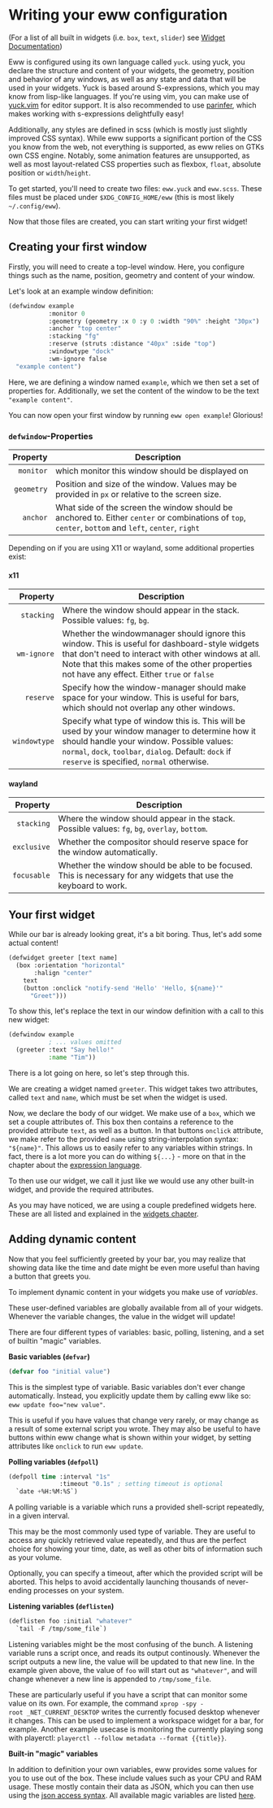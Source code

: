 # Writing your eww configuration

(For a list of all built in widgets (i.e. `box`, `text`, `slider`)  see [Widget Documentation](widgets.md))

Eww is configured using its own language called `yuck`. using yuck, you declare the structure and content of your widgets, the geometry, position and behavior of any windows, as well as any state and data that will be used in your widgets. Yuck is based around S-expressions, which you may know from lisp-like languages. If you're using vim, you can make use of [yuck.vim](https://github.com/elkowar/yuck.vim) for editor support. It is also recommended to use [parinfer](https://shaunlebron.github.io/parinfer/), which makes working with s-expressions delightfully easy!

Additionally, any styles are defined in scss (which is mostly just slightly improved CSS syntax). While eww supports a significant portion of the CSS you know from the web, not everything is supported, as eww relies on GTKs own CSS engine. Notably, some animation features are unsupported, as well as most layout-related CSS properties such as flexbox, `float`, absolute position or `width`/`height`.

To get started, you'll need to create two files: `eww.yuck` and `eww.scss`. These files must be placed under `$XDG_CONFIG_HOME/eww` (this is most likely `~/.config/eww`).

Now that those files are created, you can start writing your first widget!

## Creating your first window

Firstly, you will need to create a top-level window. Here, you configure things such as the name, position, geometry and content of your window.

Let's look at an example window definition:

```lisp
(defwindow example
           :monitor 0
           :geometry (geometry :x 0 :y 0 :width "90%" :height "30px")
           :anchor "top center"
           :stacking "fg"
           :reserve (struts :distance "40px" :side "top")
           :windowtype "dock"
           :wm-ignore false
  "example content")
```

Here, we are defining a window named `example`, which we then set a set of properties for. Additionally, we set the content of the window to be the text `"example content"`.

You can now open your first window by running `eww open example`! Glorious!

### `defwindow`-Properties

|   Property | Description                                                  |
| ---------: | ------------------------------------------------------------ |
|  `monitor` | which monitor this window should be displayed on             |
| `geometry` | Position and size of the window. Values may be provided in `px` or relative to the screen size. |
|   `anchor` | What side of the screen the window should be anchored to. Either `center` or combinations of `top`, `center`, `bottom` and `left`, `center`, `right` |

Depending on if you are using X11 or wayland, some additional properties exist:

#### x11

|     Property | Description                                                  |
| -----------: | ------------------------------------------------------------ |
|   `stacking` | Where the window should appear in the stack. Possible values: `fg`, `bg`. |
|  `wm-ignore` | Whether the windowmanager should ignore this window. This is useful for dashboard-style widgets that don't need to interact with other windows at all. Note that this makes some of the other properties not have any effect. Either `true` or `false` |
|    `reserve` | Specify how the window-manager should make space for your window. This is useful for bars, which should not overlap any other windows. |
| `windowtype` | Specify what type of window this is. This will be used by your window manager to determine how it should handle your window. Possible values: `normal`, `dock`, `toolbar`, `dialog`. Default: `dock` if `reserve` is specified, `normal` otherwise. |

#### wayland

|    Property | Description                                                  |
| ----------: | ------------------------------------------------------------ |
|  `stacking` | Where the window should appear in the stack. Possible values: `fg`, `bg`, `overlay`, `bottom`. |
| `exclusive` | Whether the compositor should reserve space for the window automatically. |
| `focusable` | Whether the window should be able to be focused. This is necessary for any widgets that use the keyboard to work. |



## Your first widget

While our bar is already looking great, it's a bit boring. Thus, let's add some actual content!

```lisp
(defwidget greeter [text name]
  (box :orientation "horizontal"
       :halign "center"
    text
    (button :onclick "notify-send 'Hello' 'Hello, ${name}'"
      "Greet")))
```

To show this, let's replace the text in our window definition with a call to this new widget:

```lisp
(defwindow example
           ; ... values omitted
  (greeter :text "Say hello!"
           :name "Tim"))
```

There is a lot going on here, so let's step through this.

We are creating a widget named `greeter`. This widget takes two attributes, called `text` and `name`, which must be set when the widget is used.

Now, we declare the body of our widget. We make use of a `box`, which we set a couple attributes of. This box then contains a reference to the provided attribute `text`, as well as a button. In that buttons `onclick` attribute, we make refer to the provided `name` using string-interpolation syntax: `"${name}"`.  This allows us to easily refer to any variables within strings. In fact, there is a lot more you can do withing `${...}` - more on that in the chapter about the [expression language](expression_language.md). 

To then use our widget, we call it just like we would use any other built-in widget, and provide the required attributes.

As you may have noticed, we are using a couple predefined widgets here. These are all listed and explained in the [widgets chapter](widgets.md).



## Adding dynamic content

Now that you feel sufficiently greeted by your bar, you may realize that showing data like the time and date might be even more useful than having a button that greets you.

To implement dynamic content in your widgets you make use of _variables_.

These user-defined variables are globally available from all of your widgets. Whenever the variable changes, the value in the widget will update!

There are four different types of variables: basic, polling, listening, and a set of builtin "magic" variables.

**Basic variables (`defvar`)**

```lisp
(defvar foo "initial value")
```

This is the simplest type of variable. Basic variables don't ever change automatically. Instead, you explicitly update them by calling eww like so: `eww update foo="new value"`.

This is useful if you have values that change very rarely, or may change as a result of some external script you wrote. They may also be useful to have buttons within eww change what is shown within your widget, by setting attributes like `onclick` to run `eww update`.

**Polling variables (`defpoll`)**

```lisp
(defpoll time :interval "1s"
              :timeout "0.1s" ; setting timeout is optional
  `date +%H:%M:%S`)
```

A polling variable is a variable which runs a provided shell-script repeatedly, in a given interval.

This may be the most commonly used type of variable. They are useful to access any quickly retrieved value repeatedly, and thus are the perfect choice for showing your time, date, as well as other bits of information such as your volume.

Optionally, you can specify a timeout, after which the provided script will be aborted. This helps to avoid accidentally launching thousands of never-ending processes on your system.

**Listening variables (`deflisten`)**

```lisp
(deflisten foo :initial "whatever"
  `tail -F /tmp/some_file`)
```

Listening variables might be the most confusing of the bunch.  A listening variable runs a script once, and reads its output continously. Whenever the script outputs a new line, the value will be updated to that new line. In the example given above, the value of `foo` will start out as `"whatever"`, and will change whenever a new line is appended to `/tmp/some_file`.

These are particularly useful if you have a script that can monitor some value on its own. For example, the command `xprop -spy -root _NET_CURRENT_DESKTOP` writes the currently focused desktop whenever it changes. This can be used to implement a workspace widget for a bar, for example. Another example usecase is monitoring the currently playing song with playerctl: `playerctl --follow metadata --format {{title}}`.

**Built-in "magic" variables**

In addition to definition your own variables, eww provides some values for you to use out of the box. These include values such as your CPU and RAM usage. These mostly contain their data as JSON, which you can then use using the [json access syntax](expression_language.md). All available magic variables are listed [here](magic-vars.md).

